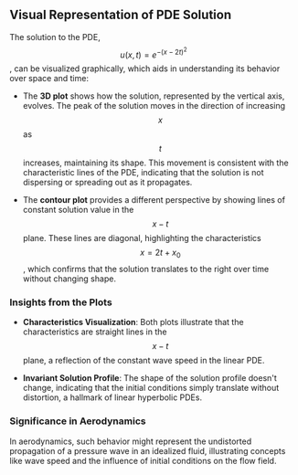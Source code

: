 ## Visual Representation of PDE Solution

The solution to the PDE, $$ u(x, t) = e^{-(x-2t)^2} $$ , can be visualized graphically, which aids in understanding its behavior over space and time:

- The **3D plot** shows how the solution, represented by the vertical axis, evolves. The peak of the solution moves in the direction of increasing $$ x $$  as $$ t $$  increases, maintaining its shape. This movement is consistent with the characteristic lines of the PDE, indicating that the solution is not dispersing or spreading out as it propagates.

- The **contour plot** provides a different perspective by showing lines of constant solution value in the $$ x-t $$  plane. These lines are diagonal, highlighting the characteristics $$ x = 2t + x_0 $$ , which confirms that the solution translates to the right over time without changing shape.

### Insights from the Plots

- **Characteristics Visualization**: Both plots illustrate that the characteristics are straight lines in the $$ x-t $$  plane, a reflection of the constant wave speed in the linear PDE.

- **Invariant Solution Profile**: The shape of the solution profile doesn't change, indicating that the initial conditions simply translate without distortion, a hallmark of linear hyperbolic PDEs.

### Significance in Aerodynamics

In aerodynamics, such behavior might represent the undistorted propagation of a pressure wave in an idealized fluid, illustrating concepts like wave speed and the influence of initial conditions on the flow field.